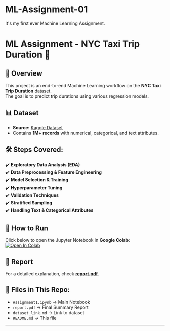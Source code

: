 # ML-Assignment-01
It's my first ever Machine Learning Assignment. 


# ML Assignment - NYC Taxi Trip Duration 🚖

## 📌 Overview
This project is an end-to-end Machine Learning workflow on the **NYC Taxi Trip Duration** dataset.  
The goal is to predict trip durations using various regression models.

## 📊 Dataset
- **Source:** [Kaggle Dataset](https://www.kaggle.com/datasets/wol4aravio/ny-taxi-trip-duration-enriched-by-mathematica)  
- Contains **1M+ records** with numerical, categorical, and text attributes.

## 🛠️ Steps Covered:
✔️ **Exploratory Data Analysis (EDA)**  
✔️ **Data Preprocessing & Feature Engineering**  
✔️ **Model Selection & Training**  
✔️ **Hyperparameter Tuning**  
✔️ **Validation Techniques**  
✔️ **Stratified Sampling**  
✔️ **Handling Text & Categorical Attributes**  

## 🚀 How to Run  
Click below to open the Jupyter Notebook in **Google Colab**:  
[![Open In Colab](https://colab.research.google.com/assets/colab-badge.svg)](https://colab.research.google.com/github/YourUsername/YourRepoName/blob/main/Assignment1.ipynb)

## 📄 Report
For a detailed explanation, check **[report.pdf](./report.pdf)**.

## 📂 Files in This Repo:
- `Assignment1.ipynb` → Main Notebook  
- `report.pdf` → Final Summary Report  
- `dataset_link.md` → Link to dataset  
- `README.md` → This file  

---

